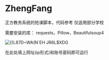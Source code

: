 # ZhengFang
正方教务系统的抢课脚本，代码参考
仅适用部分学校

需要安装的库：
requests，Pillow，Beautifulsoup4

![({L87D~WA(N`EH JR6L$XDG](https://user-images.githubusercontent.com/73115010/128710654-b74537e0-d065-4e84-b658-df6d5ef606d1.png)

在此处填上网址(ip形式)和账号密码即可运行

